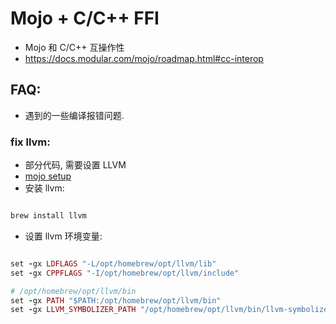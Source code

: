 # Mojo + C/C++ FFI

- Mojo 和 C/C++ 互操作性
- https://docs.modular.com/mojo/roadmap.html#cc-interop

## FAQ:

- 遇到的一些编译报错问题.

### fix llvm:

- 部分代码, 需要设置 LLVM
- [mojo setup](https://gist.github.com/trevorhobenshield/6bca58f947ad6115a113a97072df1a73)
- 安装 llvm:

```ruby

brew install llvm

```

- 设置 llvm 环境变量:

```ruby

set -gx LDFLAGS "-L/opt/homebrew/opt/llvm/lib"
set -gx CPPFLAGS "-I/opt/homebrew/opt/llvm/include"

# /opt/homebrew/opt/llvm/bin
set -gx PATH "$PATH:/opt/homebrew/opt/llvm/bin"
set -gx LLVM_SYMBOLIZER_PATH "/opt/homebrew/opt/llvm/bin/llvm-symbolizer"

```
